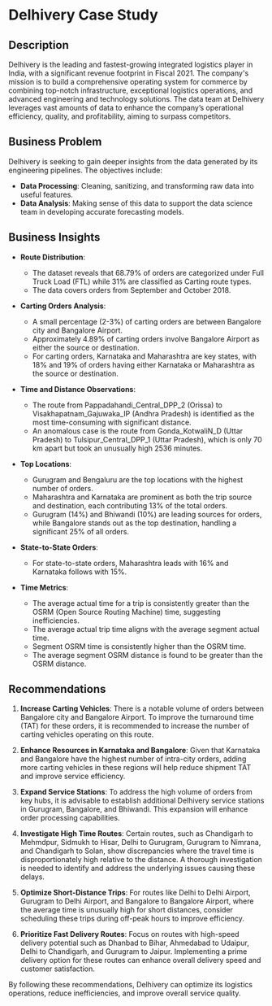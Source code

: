 # Delhivery Case Study

## Description
Delhivery is the leading and fastest-growing integrated logistics player in India, with a significant revenue footprint in Fiscal 2021. The company's mission is to build a comprehensive operating system for commerce by combining top-notch infrastructure, exceptional logistics operations, and advanced engineering and technology solutions. The data team at Delhivery leverages vast amounts of data to enhance the company’s operational efficiency, quality, and profitability, aiming to surpass competitors.

## Business Problem
Delhivery is seeking to gain deeper insights from the data generated by its engineering pipelines. The objectives include:
- **Data Processing**: Cleaning, sanitizing, and transforming raw data into useful features.
- **Data Analysis**: Making sense of this data to support the data science team in developing accurate forecasting models.

## Business Insights
- **Route Distribution**:
  - The dataset reveals that 68.79% of orders are categorized under Full Truck Load (FTL) while 31% are classified as Carting route types.
  - The data covers orders from September and October 2018.

- **Carting Orders Analysis**:
  - A small percentage (2-3%) of carting orders are between Bangalore city and Bangalore Airport.
  - Approximately 4.89% of carting orders involve Bangalore Airport as either the source or destination.
  - For carting orders, Karnataka and Maharashtra are key states, with 18% and 19% of orders having either Karnataka or Maharashtra as the source or destination.

- **Time and Distance Observations**:
  - The route from Pappadahandi_Central_DPP_2 (Orissa) to Visakhapatnam_Gajuwaka_IP (Andhra Pradesh) is identified as the most time-consuming with significant distance.
  - An anomalous case is the route from Gonda_KotwaliN_D (Uttar Pradesh) to Tulsipur_Central_DPP_1 (Uttar Pradesh), which is only 70 km apart but took an unusually high 2536 minutes.

- **Top Locations**:
  - Gurugram and Bengaluru are the top locations with the highest number of orders.
  - Maharashtra and Karnataka are prominent as both the trip source and destination, each contributing 13% of the total orders.
  - Gurugram (14%) and Bhiwandi (10%) are leading sources for orders, while Bangalore stands out as the top destination, handling a significant 25% of all orders.

- **State-to-State Orders**:
  - For state-to-state orders, Maharashtra leads with 16% and Karnataka follows with 15%.

- **Time Metrics**:
  - The average actual time for a trip is consistently greater than the OSRM (Open Source Routing Machine) time, suggesting inefficiencies.
  - The average actual trip time aligns with the average segment actual time.
  - Segment OSRM time is consistently higher than the OSRM time.
  - The average segment OSRM distance is found to be greater than the OSRM distance.

## Recommendations
1. **Increase Carting Vehicles**: There is a notable volume of orders between Bangalore city and Bangalore Airport. To improve the turnaround time (TAT) for these orders, it is recommended to increase the number of carting vehicles operating on this route.

2. **Enhance Resources in Karnataka and Bangalore**: Given that Karnataka and Bangalore have the highest number of intra-city orders, adding more carting vehicles in these regions will help reduce shipment TAT and improve service efficiency.

3. **Expand Service Stations**: To address the high volume of orders from key hubs, it is advisable to establish additional Delhivery service stations in Gurugram, Bangalore, and Bhiwandi. This expansion will enhance order processing capabilities.

4. **Investigate High Time Routes**: Certain routes, such as Chandigarh to Mehmdpur, Sidmukh to Hisar, Delhi to Gurugram, Gurugram to Nimrana, and Chandigarh to Solan, show discrepancies where the travel time is disproportionately high relative to the distance. A thorough investigation is needed to identify and address the underlying issues causing these delays.

5. **Optimize Short-Distance Trips**: For routes like Delhi to Delhi Airport, Gurugram to Delhi Airport, and Bangalore to Bangalore Airport, where the average time is unusually high for short distances, consider scheduling these trips during off-peak hours to improve efficiency.

6. **Prioritize Fast Delivery Routes**: Focus on routes with high-speed delivery potential such as Dhanbad to Bihar, Ahmedabad to Udaipur, Delhi to Chandigarh, and Gurugram to Jaipur. Implementing a prime delivery option for these routes can enhance overall delivery speed and customer satisfaction.

By following these recommendations, Delhivery can optimize its logistics operations, reduce inefficiencies, and improve overall service quality.
